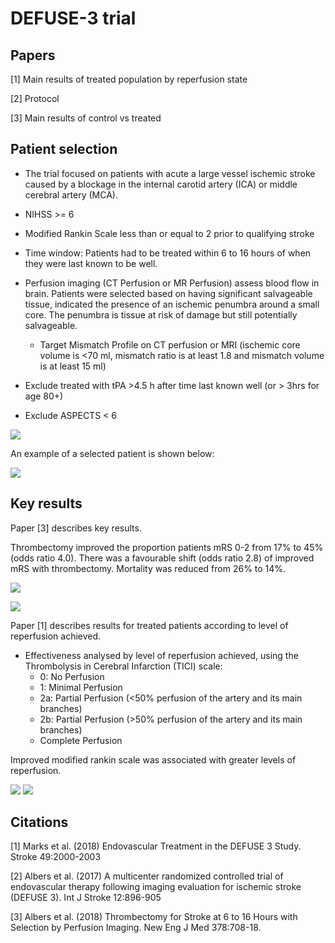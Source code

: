 # DEFUSE-3 trial

## Papers

[1] Main results of treated population by reperfusion state

[2] Protocol

[3] Main results of control vs treated

## Patient selection

* The trial focused on patients with acute a large vessel ischemic stroke caused by a blockage in the internal carotid artery (ICA) or middle cerebral artery (MCA).

* NIHSS >= 6

* Modified Rankin Scale less than or equal to 2 prior to qualifying stroke

* Time window: Patients had to be treated within 6 to 16 hours of when they were last known to be well.

* Perfusion imaging (CT Perfusion or MR Perfusion) assess blood flow in brain. Patients were selected based on having significant salvageable tissue, indicated the presence of an ischemic penumbra around a small core. The penumbra is tissue at risk of damage but still potentially salvageable.
  * Target Mismatch Profile on CT perfusion or MRI (ischemic core volume is <70 ml, mismatch ratio is at least 1.8 and mismatch volume is at least 15 ml)
  
* Exclude treated with tPA >4.5 h after time last known well (or > 3hrs for age 80+)

* Exclude ASPECTS < 6

![](./images/defuse_0.png)

An example of a selected patient is shown below:

![](./images/defuse_05.png)

## Key results

Paper [3] describes key results.

Thrombectomy improved the proportion patients mRS 0-2 from 17% to 45% (odds ratio 4.0). There was a favourable shift (odds ratio 2.8) of improved mRS with thrombectomy. Mortality was reduced from 26% to 14%.

![](./images/defuse_06.png)

![](./images/defuse_07.png)


Paper [1] describes results for treated patients according to level of reperfusion achieved.

* Effectiveness analysed by level of reperfusion achieved, using the Thrombolysis in Cerebral Infarction (TICI) scale:
  * 0: No Perfusion
  * 1: Minimal Perfusion
  * 2a: Partial Perfusion (<50% perfusion of the artery and its main branches)
  * 2b: Partial Perfusion (>50% perfusion of the artery and its main branches)
  * Complete Perfusion
  
Improved modified rankin scale was associated with greater levels of reperfusion.

![](./images/defuse_04.png)
![](./images/defuse_03.png)



## Citations

[1] Marks et al. (2018) Endovascular Treatment in the DEFUSE 3 Study. Stroke 49:2000-2003

[2] Albers et al. (2017) A multicenter randomized controlled trial of endovascular therapy following imaging evaluation for ischemic stroke (DEFUSE 3). Int J Stroke 12:896-905

[3] Albers et al. (2018) Thrombectomy for Stroke at 6 to 16 Hours with Selection by Perfusion Imaging. New Eng J Med 378:708-18.


